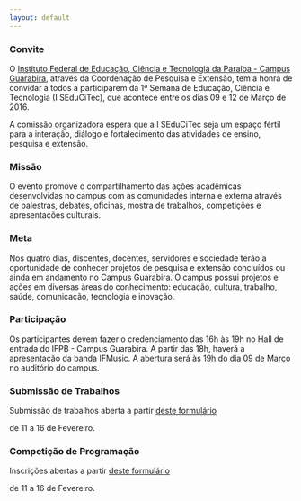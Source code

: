 ```yaml
---
layout: default
---
```


### Convite

O [Instituto Federal de Educação, Ciência e Tecnologia da Paraíba - Campus Guarabira](http://www.ifpb.edu.br/campi/campi/guarabira), através da Coordenação de Pesquisa e Extensão, tem a honra de convidar a todos a participarem da 1ª Semana de Educação, Ciência e Tecnologia (I SEduCiTec), que acontece entre os dias 09 e 12 de Março de 2016.

A comissão organizadora espera que a I SEduCiTec seja um espaço fértil para a interação, diálogo e fortalecimento das atividades de ensino, pesquisa e extensão.

### Missão

O evento promove o compartilhamento das ações acadêmicas desenvolvidas no campus com as comunidades interna e externa através de palestras, debates, oficinas, mostra de trabalhos, competições e apresentações culturais.

### Meta

Nos quatro dias, discentes, docentes, servidores e sociedade terão a oportunidade de conhecer projetos de pesquisa e extensão concluídos ou ainda em andamento no Campus Guarabira. O campus possui projetos e ações em diversas áreas do conhecimento: educação, cultura, trabalho, saúde, comunicação, tecnologia e inovação.

### Participação

Os participantes devem fazer o credenciamento das 16h às 19h no Hall de entrada do IFPB - Campus Guarabira. A partir das 18h, haverá a apresentação da banda IFMusic. A abertura será às 19h do dia 09 de Março no auditório do campus.

### Submissão de Trabalhos

Submissão de trabalhos aberta a partir <a class="typeform-share link" href="https://ifpb.typeform.com/to/vNPoVy" data-mode="2" target="_blank">deste formulário</a>
<script>(function(){var qs,js,q,s,d=document,gi=d.getElementById,ce=d.createElement,gt=d.getElementsByTagName,id='typef_orm',b='https://s3-eu-west-1.amazonaws.com/share.typeform.com/';if(!gi.call(d,id)){js=ce.call(d,'script');js.id=id;js.src=b+'share.js';q=gt.call(d,'script')[0];q.parentNode.insertBefore(js,q)}})()</script> de 11 a 16 de Fevereiro.

### Competição de Programação

Inscrições abertas a partir <a class="typeform-share link" href="https://ifpb.typeform.com/to/Gb67Sk" data-mode="2" target="_blank">deste formulário</a>
<script>(function(){var qs,js,q,s,d=document,gi=d.getElementById,ce=d.createElement,gt=d.getElementsByTagName,id='typef_orm',b='https://s3-eu-west-1.amazonaws.com/share.typeform.com/';if(!gi.call(d,id)){js=ce.call(d,'script');js.id=id;js.src=b+'share.js';q=gt.call(d,'script')[0];q.parentNode.insertBefore(js,q)}})()</script> de 11 a 16 de Fevereiro.
